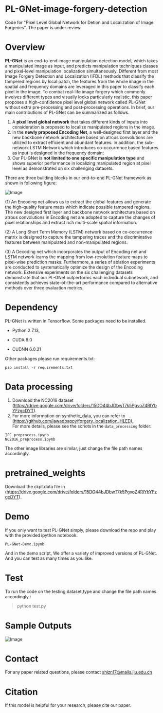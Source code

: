 # PL-GNet-image-forgery-detection
Code for "Pixel Level Global Network for Detion and Localization of Image Forgeries". The paper is under review.

# Overview
**PL-GNet** is an end-to-end image manipulation detection model, which takes a manipulated image as input, and predicts manipulation techniques classes and pixel-level manipulation localization simultaneously. Different from most Image Forgery Detection and Localization (IFDL) methods that classify the tampered regions by local patch, the features from the whole image in the spatial and frequency domains are leveraged in this paper to classify each pixel in the image. To combat real-life image forgery which commonly involves different types and visually looks particularly realistic, this paper proposes a high-confidence pixel level global network called PL-GNet without extra pre-processing and post-processing operations. In brief, our main contributions of PL-GNet can be summarized as follows.

1.	 A **pixel level global network** that takes different kinds of inputs into consideration is proposed to localize manipulated regions in the image. 
2.	 In the **newly proposed Encoding Net**, a well-designed first layer and the new backbone network architecture based on atrous convolutions are utilized to extract efficient and abundant features. In addition, the sub-network LSTM Network which introduces co-occurrence based features as input is designed in the frequency domain;
3.	 Our PL-GNet is **not limited to one specific manipulation type** and shows superior performance in localizing manipulated region at pixel level as demonstrated on six challenging datasets. 


There are three building blocks in our end-to-end PL-GNet framework as shown in following figure: 

![Image](https://github.com/znshi/PL-GNet-image-forgery-detection/raw/main/tools/architecture.png)

(1) An Encoding net allows us to extract the global features and generate the high-quality feature maps which indicate possible tampered regions. The new designed first layer and backbone network architecture based on atrous convolutions in Encoding net are adopted to capture the changes of pixel relationships and extract rich multi-scale spatial information. 

(2) A Long Short Term Memory (LSTM) network based on co-occurrence matrix is designed to capture the tampering traces and the discriminative features between manipulated and non-manipulated regions. 

(3) A Decoding net which incorporates the output of Encoding net and LSTM network learns the mapping from low-resolution feature maps to pixel-wise prediction masks. Furthermore, a series of ablation experiments are conducted to systematically optimize the design of the Encoding network. Extensive experiments on the six challenging datasets demonstrate that our PL-GNet outperforms each individual subnetwork, and consistently achieves state-of-the-art performance compared to alternative methods over three evaluation metrics. 


# Dependency
PL-GNet is written in Tensorflow. Some packages need to be installed.

  - Python  2.7.13, 
  
  - CUDA   8.0 
  
  - CUDNN  6.0.21

Other packages please run requirements.txt:
```
pip install -r requirements.txt
```

# Data processing
1. Download the NC2016 dataset (https://drive.google.com/drive/folders/15DO44bJDbwT7k5PgvoZ4RIYbYFzgcDYT).<br>
2. For more information on synthetic_data, you can refer to (https://github.com/jawadbappy/forgery_localization_HLED),<br>
For more details, please see the scriots in the `data_processing` folder:

```
IFC_preprocess.ipynb
NC2016_preprocess.ipynb
```
The other image libraries are similar, just change the file path names accordingly.

# pretrained_weights

Download the ckpt.data file in (https://drive.google.com/drive/folders/15DO44bJDbwT7k5PgvoZ4RIYbYFzgcDYT).<br>

# Demo
If you only want to test PL-GNet simply, please download the repo and play 
with the provided ipython notebook.
```
PL-GNet-Demo.ipynb
```
And in the demo script, We offer a variety of improved versions of PL-GNet. And you can test as many times as you like. 

# Test
To run the code on the testing dataset,type and change the file path names accordingly.:

> python test.py
 
# Sample Outputs

![Image](https://github.com/znshi/PL-GNet-image-forgery-detection/blob/main/tools/Qualitative%20Results%20of%20PL-GNet%20on%20IFC%2C%20COVERAGE%20and%20NC2016%20datasets.png)
 
# Contact
For any paper related questions, please contact shizn17@mails.jlu.edu.cn



# Citation
If this model is helpful for your research, please cite our paper.
